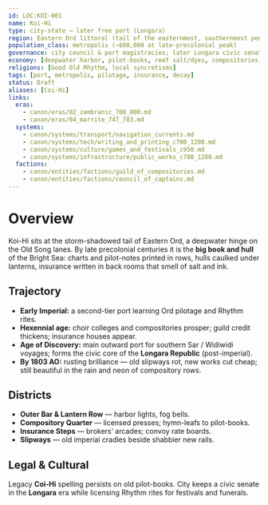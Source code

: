```yaml
---
id: LOC:KOI-001
name: Koi-Hi
type: city-state → later free port (Longara)
region: Eastern Ord littoral (tail of the easternmost, southernmost peninsula)
population_class: metropolis (~600,000 at late-precolonial peak)
governance: city council & port magistracies; later Longara civic senate
economy: [deepwater harbor, pilot-books, reef salt/dyes, compositories, insurance houses, shipyards]
religions: [Good Old Rhythm, local syncretisms]
tags: [port, metropolis, pilotage, insurance, decay]
status: Draft
aliases: [Coi-Hi]
links:
  eras:
    - canon/eras/02_zambranic_700_800.md
    - canon/eras/04_marrite_747_783.md
  systems:
    - canon/systems/transport/navigation_currents.md
    - canon/systems/tech/writing_and_printing_c700_1200.md
    - canon/systems/culture/games_and_festivals_c950.md
    - canon/systems/infrastructure/public_works_c700_1200.md
  factions:
    - canon/entities/factions/guild_of_compositories.md
    - canon/entities/factions/council_of_captains.md
---
```


# Overview
Koi-Hi sits at the storm-shadowed tail of Eastern Ord, a deepwater hinge on the Old Song lanes. By late precolonial centuries it is the **big book and hull** of the Bright Sea: charts and pilot-notes printed in rows, hulls caulked under lanterns, insurance written in back rooms that smell of salt and ink.

## Trajectory
- **Early Imperial:** a second-tier port learning Ord pilotage and Rhythm rites.
- **Hexennial age:** choir colleges and compositories prosper; guild credit thickens; insurance houses appear.
- **Age of Discovery:** main outward port for southern Sar / Widiwidi voyages; forms the civic core of the **Longara Republic** (post-imperial).
- **By 1803 AO:** rusting brilliance — old slipways rot, new works cut cheap; still beautiful in the rain and neon of compository rows.

## Districts
- **Outer Bar & Lantern Row** — harbor lights, fog bells.
- **Compository Quarter** — licensed presses; hymn-leafs to pilot-books.
- **Insurance Steps** — brokers’ arcades; convoy rate boards.
- **Slipways** — old imperial cradles beside shabbier new rails.

## Legal & Cultural
Legacy **Coi-Hi** spelling persists on old pilot-books. City keeps a civic senate in the **Longara** era while licensing Rhythm rites for festivals and funerals.
